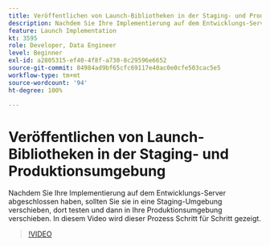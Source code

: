 ```yaml
---
title: Veröffentlichen von Launch-Bibliotheken in der Staging- und Produktionsumgebung
description: Nachdem Sie Ihre Implementierung auf dem Entwicklungs-Server gesperrt haben, sollten Sie sie in eine Staging-Umgebung verschieben, dort testen und dann in Ihre Produktionsumgebung verschieben. In diesem Video wird dieser Prozess Schritt für Schritt gezeigt.
feature: Launch Implementation
kt: 3595
role: Developer, Data Engineer
level: Beginner
exl-id: a2805315-ef40-4f8f-a730-8c29596e6652
source-git-commit: 84984ad9bf65cfc69117e40ac0e0cfe503cac5e5
workflow-type: tm+mt
source-wordcount: '94'
ht-degree: 100%

---
```


# Veröffentlichen von Launch-Bibliotheken in der Staging- und Produktionsumgebung

Nachdem Sie Ihre Implementierung auf dem Entwicklungs-Server abgeschlossen haben, sollten Sie sie in eine Staging-Umgebung verschieben, dort testen und dann in Ihre Produktionsumgebung verschieben. In diesem Video wird dieser Prozess Schritt für Schritt gezeigt.

>[!VIDEO](https://video.tv.adobe.com/v/28777/?quality=12&learn=on)
